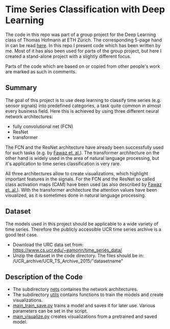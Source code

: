 # Time Series Classification with Deep Learning

The code in this repo was part of a group project for the Deep Learning class of Thomas Hofmann at ETH Zürich. The corresponding 5-page hand in can be read [here](report_group_project.pdf). In this repo I present code which has been written by me. Most of it has also been used for parts of the group project, but here I created a stand-alone project with a slightly different focus.

Parts of the code which are based on or copied from other people's work are marked as such in comments.

## Summary

The goal of this project is to use deep learning to classify time series (e.g. sensor signals) into predefined categories, a task quite common in almost every business field. Here this is achieved by using three different neural network architectures:
- fully convolutional net (FCN)
- ResNet
- transformer

The FCN and the ResNet architecture have already been successfully used for such tasks (e.g. by [Fawaz et. al.](https://github.com/hfawaz/dl-4-tsc)). The transformer architecture on the other hand is widely used in the area of natural language processing, but it's application to time series classification is very rare.

All three architectures allow to create visualizations, which highlight important features in the signals. For the FCN and the ResNet so called class activation maps (CAM) have been used (as also described by [Fawaz et. al.](https://github.com/hfawaz/dl-4-tsc)). With the transformer architecture the attention values have been visualized, as it is sometimes done in natural language processing.

## Dataset

The models used in this project should be applicable to a wide variety of time series. Therefore the publicly accessible UCR time series archive is a good test case.

- Download the URC data set from: https://www.cs.ucr.edu/~eamonn/time_series_data/
- Unzip the dataset in the code directory. The files should be in: /UCR_archive/UCR_TS_Archive_2015/"datasetname"


## Description of the Code
- The subdirectory [nets](nets) containes the network architectures.
- The subdirectory [utils](utils) contains functions to train the models and create visualizations.
- [main_train_save.py](main_train_save.py) trains a model and saves it for later use. Various parameters can be set in the script.
- [main_visualize.py](main_visualize.py) creates visualizations from a pretrained and saved model.
